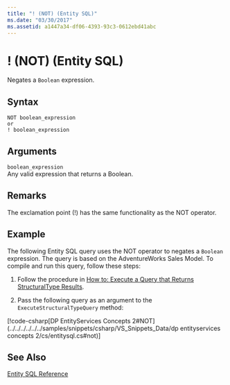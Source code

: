```yaml
---
title: "! (NOT) (Entity SQL)"
ms.date: "03/30/2017"
ms.assetid: a1447a34-df06-4393-93c3-0612ebd41abc
---
```

# ! (NOT) (Entity SQL)
Negates a `Boolean` expression.  
  
## Syntax  
  
```  
NOT boolean_expression  
or  
! boolean_expression  
```  
  
## Arguments  
 `boolean_expression`  
 Any valid expression that returns a Boolean.  
  
## Remarks  
 The exclamation point (!) has the same functionality as the NOT operator.  
  
## Example  
 The following Entity SQL query uses the NOT operator to negates a `Boolean` expression. The query is based on the AdventureWorks Sales Model. To compile and run this query, follow these steps:  
  
1.  Follow the procedure in [How to: Execute a Query that Returns StructuralType Results](../../../../../../docs/framework/data/adonet/ef/how-to-execute-a-query-that-returns-structuraltype-results.md).  
  
2.  Pass the following query as an argument to the `ExecuteStructuralTypeQuery` method:  
  
 [!code-csharp[DP EntityServices Concepts 2#NOT](../../../../../../samples/snippets/csharp/VS_Snippets_Data/dp entityservices concepts 2/cs/entitysql.cs#not)]  
  
## See Also  
 [Entity SQL Reference](../../../../../../docs/framework/data/adonet/ef/language-reference/entity-sql-reference.md)
